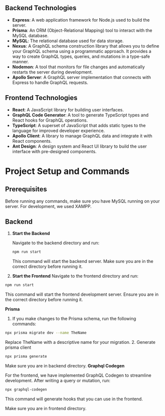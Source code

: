 ## Backend Technologies

- **Express**: A web application framework for Node.js used to build the server.
- **Prisma**: An ORM (Object-Relational Mapping) tool to interact with the MySQL database.
- **MySQL**: The relational database used for data storage.
- **Nexus**: A GraphQL schema construction library that allows you to define your GraphQL schema using a programmatic approach. It provides a way to create GraphQL types, queries, and mutations in a type-safe manner.
- **Nodemon**: A tool that monitors for file changes and automatically restarts the server during development.
- **Apollo Server**: A GraphQL server implementation that connects with Express to handle GraphQL requests.

## Frontend Technologies

- **React**: A JavaScript library for building user interfaces.
- **GraphQL Code Generator**: A tool to generate TypeScript types and React hooks for GraphQL operations.
- **TypeScript**: A superset of JavaScript that adds static types to the language for improved developer experience.
- **Apollo Client**: A library to manage GraphQL data and integrate it with React components.
- **Ant Design**: A design system and React UI library to build the user interface with pre-designed components.

# Project Setup and Commands

## Prerequisites

Before running any commands, make sure you have MySQL running on your server. For development, we used XAMPP.

## Backend

1. **Start the Backend**

   Navigate to the backend directory and run:

   ```bash
   npm run start
   ```

   This command will start the backend server. Make sure you are in the correct directory before running it.

2. **Start the Frontend**
   Navigate to the frontend directory and run:

```bash
npm run start
```

This command will start the frontend development server. Ensure you are in the correct directory before running it.

**Prisma**

1. If you make changes to the Prisma schema, run the following commands:

```bash
npx prisma migrate dev --name TheName
```

Replace TheName with a descriptive name for your migration. 2. Generate prisma client

```bash
npx prisma generate
```

Make sure you are in backend directory.
**Graphql Codegen**

For the frontend, we have implemented GraphQL Codegen to streamline development. After writing a query or mutation, run:

```bash
npx graphql-codegen
```

This command will generate hooks that you can use in the frontend.

Make sure you are in frontend directory.
